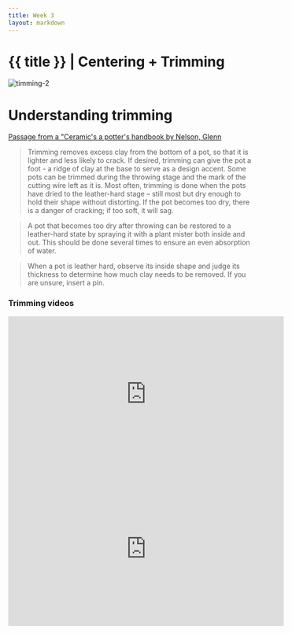 ```yaml
---
title: Week 3
layout: markdown
---
```


<h1 class = "mt-20 font-light">{{ title }} | Centering + Trimming </h1>

<!-- This page is authored in markdown at `src/{{ title|lower|replace(" ", "-") }}.md` -->

<div class="grid md:grid-cols-2 gap-4">
      <div class="grid gap-4"><img src="https://images.unsplash.com/photo-1595446472901-b0988e150f9c?ixlib=rb-1.2.1&ixid=MnwxMjA3fDB8MHxwaG90by1wYWdlfHx8fGVufDB8fHx8&auto=format&fit=crop&w=774&q=80"  class="w-screen"   alt="timming-2 ">
      </div>
  <!-- ... -->
  <div class="md:m-10">

   # Understanding trimming

  <a href="https://archive.org/details/japanesepotteryh0000simp" class="hover:bg-orange-300 hover:underline cursor-pointer" target="_blank">
  Passage from a "Ceramic's a potter's handbook by Nelson, Glenn</a>

  >Trimming removes excess clay from the bottom of a pot, so that it is lighter and less likely to crack. If desired, trimming can give the pot a foot - a ridge of clay at the base to serve as a design accent. Some pots can be trimmed during the throwing stage and the mark of the cutting wire left as it is. Most often, trimming is done when the pots have dried to the leather-hard stage – still most but dry enough to hold their shape without distorting. If the pot becomes too dry, there is a danger of cracking; if too soft, it will sag. 

  >A pot that becomes too dry after throwing can be restored to a leather-hard state by spraying it with a plant mister both inside and out. This should be done several times to ensure an even absorption of water. 

  >When a pot is leather hard, observe its inside shape and judge its thickness to determine how much clay needs to be removed. If you are unsure, insert a pin.
  </div>
</div>


### Trimming videos

<div class="grid gap-4">
  <div class="aspect-w-16 aspect-h-9 ">
      <iframe 
      loading= "lazy"
      width="560" height="315" src="https://www.youtube.com/embed/CyuaB8calOI" title="Trimming for beginners" frameborder="0" allow="accelerometer; autoplay; clipboard-write; encrypted-media; gyroscope; picture-in-picture" allowfullscreen>
      </iframe>
  </div> 
  <div class="aspect-w-16 aspect-h-9 ">
    <iframe 
    loading="lazy"
    width="560" height="315" src="https://www.youtube.com/embed/7MMtaMArAWo" title="Trimming Florian" frameborder="0" allow="accelerometer; autoplay; clipboard-write; encrypted-media; gyroscope; picture-in-picture" allowfullscreen></iframe>
  </div> 
 </div> 
